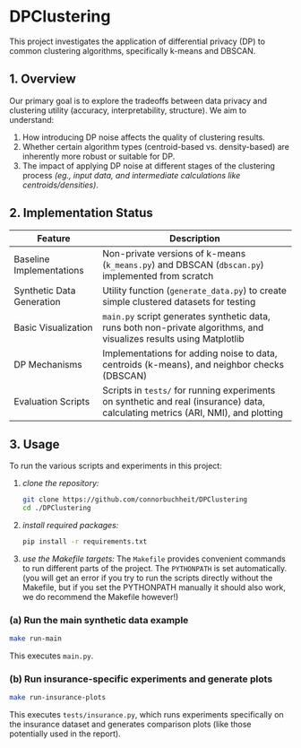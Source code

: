 # DPClustering

This project investigates the application of differential privacy (DP) to common clustering algorithms, specifically k-means and DBSCAN.

## 1. Overview

Our primary goal is to explore the tradeoffs between data privacy and clustering utility (accuracy, interpretability, structure). We aim to understand:

1. How introducing DP noise affects the quality of clustering results.
2. Whether certain algorithm types (centroid-based vs. density-based) are inherently more robust or suitable for DP.
3. The impact of applying DP noise at different stages of the clustering process *(eg., input data, and intermediate calculations like centroids/densities)*.

## 2. Implementation Status

| Feature                   | Description                                                                                                                    |
|---------------------------|--------------------------------------------------------------------------------------------------------------------------------|
| Baseline Implementations  | Non-private versions of k-means (`k_means.py`) and DBSCAN (`dbscan.py`) implemented from scratch                              |
| Synthetic Data Generation | Utility function (`generate_data.py`) to create simple clustered datasets for testing                                          |
| Basic Visualization       | `main.py` script generates synthetic data, runs both non-private algorithms, and visualizes results using Matplotlib           |
| DP Mechanisms             | Implementations for adding noise to data, centroids (k-means), and neighbor checks (DBSCAN)                                    |
| Evaluation Scripts        | Scripts in `tests/` for running experiments on synthetic and real (insurance) data, calculating metrics (ARI, NMI), and plotting |

## 3. Usage

To run the various scripts and experiments in this project:

1. *clone the repository:*

    ```bash
    git clone https://github.com/connorbuchheit/DPClustering
    cd ./DPClustering
    ```

2. *install required packages:*

    ```bash
    pip install -r requirements.txt
    ```

3. *use the Makefile targets:* The `Makefile` provides convenient commands to run different parts of the project. The `PYTHONPATH` is set automatically. (you will get an error if you try to run the scripts directly without the Makefile, but if you set the PYTHONPATH manually it should also work, we do recommend the Makefile however!)

### (a) Run the main synthetic data example

```bash
make run-main
```

This executes `main.py`.

### (b) Run insurance-specific experiments and generate plots

```bash
make run-insurance-plots
```

This executes `tests/insurance.py`, which runs experiments specifically on the insurance dataset and generates comparison plots (like those potentially used in the report).

